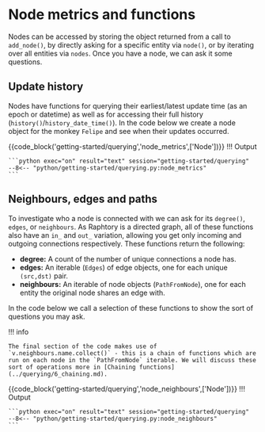 
# Node metrics and functions
Nodes can be accessed by storing the object returned from a call to `add_node()`, by directly asking for a specific entity via `node()`, or by iterating over all entities via `nodes`. Once you have a node, we can ask it some questions. 

## Update history 

Nodes have functions for querying their earliest/latest update time (as an epoch or datetime) as well as for accessing their full history (`history()`/`history_date_time()`). In the code below we create a node object for the monkey `Felipe` and see when their updates occurred. 

{{code_block('getting-started/querying','node_metrics',['Node'])}}
!!! Output

    ```python exec="on" result="text" session="getting-started/querying"
    --8<-- "python/getting-started/querying.py:node_metrics"
    ```

## Neighbours, edges and paths
To investigate who a node is connected with we can ask for its `degree()`, `edges`, or `neighbours`. As Raphtory is a directed graph, all of these functions also have an `in_` and `out_` variation, allowing you get only incoming and outgoing connections respectively. These functions return the following:

* **degree:** A count of the number of unique connections a node has.
* **edges:** An iterable (`Edges`) of edge objects, one for each unique `(src,dst)` pair.
* **neighbours:** An iterable of node objects (`PathFromNode`), one for each entity the original node shares an edge with.

In the code below we call a selection of these functions to show the sort of questions you may ask. 

!!! info

    The final section of the code makes use of `v.neighbours.name.collect()` - this is a chain of functions which are run on each node in the `PathFromNode` iterable. We will discuss these sort of operations more in [Chaining functions](../querying/6_chaining.md). 

{{code_block('getting-started/querying','node_neighbours',['Node'])}}
!!! Output

    ```python exec="on" result="text" session="getting-started/querying"
    --8<-- "python/getting-started/querying.py:node_neighbours"
    ```